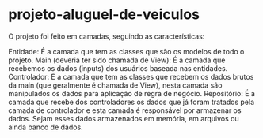 # projeto-aluguel-de-veiculos

O projeto foi feito em camadas, seguindo as características:

Entidade: É a camada que tem as classes que são os modelos de todo o projeto.
Main (deveria ter sido chamada de View): É a camada que recebemos os dados (inputs) dos usuários baseada nas entidades.
Controlador: É a camada que tem as classes que recebem os dados brutos da main (que geralmente é chamada de View), nesta camada são manipulados os dados para aplicação de regra de negócio.
Repositório: É a camada que recebe dos controladores os dados que já foram tratados pela camada de controlador e esta camada é responsável por armazenar os dados. Sejam esses dados armazenados em memória, em arquivos ou ainda banco de dados.
